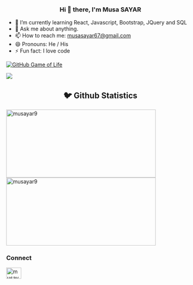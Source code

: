 <h3 align="center"> Hi 👋 there, I'm Musa SAYAR</a></h3>

- 🌱 I’m currently learning React, Javascript, Bootstrap, JQuery and SQL
- 💬 Ask me about anything.
- 📫 How to reach me: musasayar67@gmail.com
- 😄 Pronouns: He / His
- ⚡ Fun fact: I love code

[![GitHub Game of Life](https://github4life.herokuapp.com/musayar9.gif?z=6)](https://github4life.herokuapp.com/musayar9)

![](https://komarev.com/ghpvc/?username=musayar9&color=dc143c)

<p>
<h2 align="center">🐦 Github Statistics </h2>
</p>
<p><img height="182" width ="400" src="https://github-readme-stats.vercel.app/api?username=musayar9&show_icons=true&theme=onedark" alt="musayar9" /> <img height="182" width ="400"  src="https://github-readme-stats.vercel.app/api/top-langs/?username=musayar9&layout=compact&show_icons=true&theme=onedark" alt="musayar9"/> 
</p>

<h3>Connect</h3>
 <p align="center">
  <samp>
<p align="left">
<a href="https://linkedin.com/in/musasayar" target="blank"><img align="center" src="https://cdn.jsdelivr.net/npm/simple-icons@3.0.1/icons/linkedin.svg" alt="musayar9" height="30" width="40" /></a>
  </samp>
  <br>
 </p>
